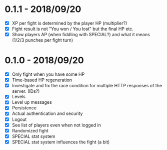 # 0.1.1 - 2018/09/20

- [x] XP per fight is determined by the player HP (multiplier?)
- [x] Fight result is not "You won / You lost" but the final HP etc.
- [x] Show players AP (when fiddling with SPECIAL?) and what it means (1/2/3 punches per fight turn)

# 0.1.0 - 2018/09/20

- [x] Only fight when you have some HP
- [x] Time-based HP regeneration
- [x] Investigate and fix the race condition for multiple HTTP responses of the server. (IDs?)
- [x] Levels
- [x] Level up messages
- [x] Persistence
- [x] Actual authentication and security
- [x] Logout
- [x] See list of players even when not logged in
- [x] Randomized fight
- [x] SPECIAL stat system
- [x] SPECIAL stat system influences the fight (a bit)
